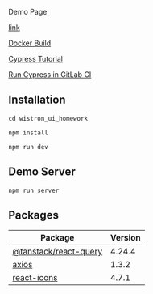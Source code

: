 Demo Page

[link](https://pa022069.github.io/wistron_ui_homework/)

[Docker Build](https://javascript.plainenglish.io/step-by-step-guide-to-dockerize-react-app-created-using-vite-90772423f7fb)

[Cypress Tutorial](https://example.cypress.io/commands/querying)

[Run Cypress in GitLab CI](https://medium.com/devops-with-valentine/run-your-cypress-e2e-tests-in-gitlab-ci-complete-guide-909990962001)

## Installation

```
cd wistron_ui_homework

npm install

npm run dev
```

## Demo Server

```
npm run server
```

## Packages

| Package                                                                      | Version |
| ---------------------------------------------------------------------------- | :------ |
| [@tanstack/react-query](https://www.npmjs.com/package/@tanstack/react-query) | 4.24.4  |
| [axios](https://www.npmjs.com/package/axios)                                 | 1.3.2   |
| [react-icons](https://react-icons.github.io/react-icons/search?q=bell)       | 4.7.1   |
